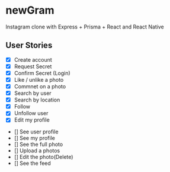 # newGram

Instagram clone with Express + Prisma + React and React Native

## User Stories

- [x] Create account
- [x] Request Secret
- [x] Confirm Secret (Login)
- [x] Like / unlike a photo
- [x] Commnet on a photo
- [x] Search by user
- [x] Search by location
- [x] Follow
- [x] Unfollow user
- [x] Edit my profile
- [] See user profile
- [] See my profile
- [] See the full photo
- [] Upload a photos
- [] Edit the photo(Delete)
- [] See the feed
